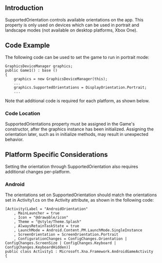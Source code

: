 ## Introduction

SupportedOrientation controls available orientations on the app. This property is only used on devices which can be used in portrait and landscape modes (not available on desktop platforms, Xbox One).

## Code Example

The following code can be used to set the game to run in portrait mode:

``` lang:c#
GraphicsDeviceManager graphics;
public Game1() : base ()
{
    graphics = new GraphicsDeviceManager(this);
    ...
    graphics.SupportedOrientations = DisplayOrientation.Portrait;
    ...
```

Note that additional code is required for each platform, as shown below.

### Code Location

SupportedOrientations property must be assigned in the Game's constructor, after the graphics instance has been initialized. Assigning the orientation later, such as in initialize methods, may result in unexpected behavior.

## Platform Specific Considerations

Setting the orientation through SupportedOrientation also requires additional changes per-platform.

### Android

The orientations set on SupportedOrientation should match the orientations set in Activity1.cs on the Activity attribute, as shown in the following code:

``` lang:c#
[Activity(Label = "AndroidOrientation"
    , MainLauncher = true
    , Icon = "@drawable/icon"
    , Theme = "@style/Theme.Splash"
    , AlwaysRetainTaskState = true
    , LaunchMode = Android.Content.PM.LaunchMode.SingleInstance
    , ScreenOrientation = ScreenOrientation.Portrait
    , ConfigurationChanges = ConfigChanges.Orientation | ConfigChanges.ScreenSize | ConfigChanges.Keyboard | ConfigChanges.KeyboardHidden)]
public class Activity1 : Microsoft.Xna.Framework.AndroidGameActivity
{
```

 
